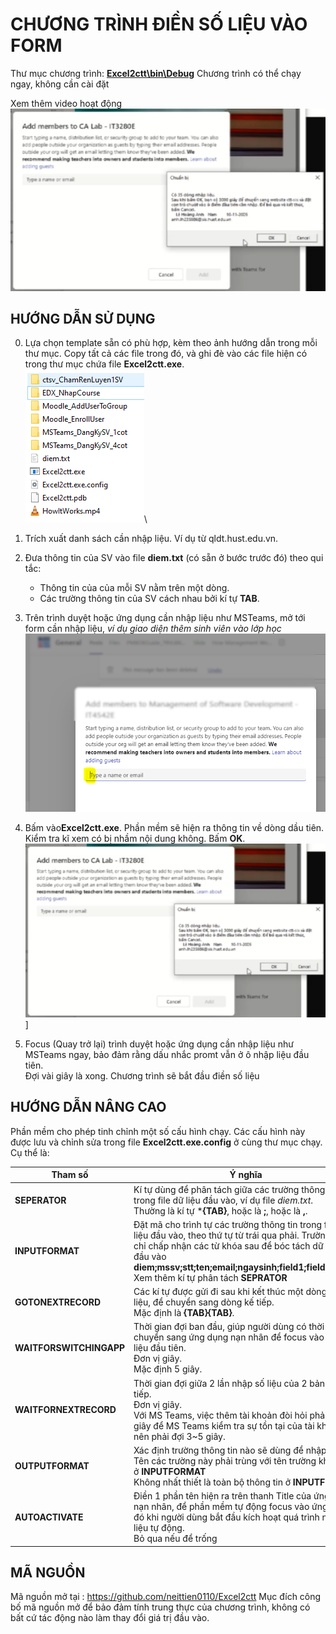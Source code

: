 # CHƯƠNG TRÌNH ĐIỀN SỐ LIỆU VÀO FORM 

Thư mục chương trình: [**Excel2ctt\bin\Debug**](https://github.com/neittien0110/Excel2ctt)
Chương trình có thể chạy ngay, không cần cài đặt

Xem thêm video hoạt động\
[![Xem Video](F.OkayToStart.png)](https://player.vimeo.com/video/1007337512?badge=0&amp;autopause=0&amp;player_id=0&amp;app_id=58479)

## HƯỚNG DẪN SỬ DỤNG

0. Lựa chọn template sẵn có phù hợp, kèm theo ảnh hướng dẫn trong mỗi thư mục. Copy tất cả các file trong đó, và ghi đè vào các file hiện có trong thư mục chứa file **Excel2ctt.exe**.\
   ![alt text](0.ChonTemplatePhuHop.png)\

1. Trích xuất danh sách cần nhập liệu. Ví dụ từ qldt.hust.edu.vn.
2. Đưa thông tin của SV vào file **diem.txt** (có sẵn ở bước trước đó) theo qui tắc:
   - Thông tin của của mỗi SV nằm trên một dòng.
   - Các trường thông tin của SV cách nhau bởi kí tự **TAB**.
3. Trên trình duyệt hoặc ứng dụng cần nhập liệu như MSTeams, mở tới form cần nhập liệu, _ví dụ giao diện thêm sinh viên vào lớp học_ \
   ![4.DatDauNhacPromtVaoTextBoxThemThanhVienTrongMSTeams.png](Excel2ctt/bin/Debug/MSTeams_DangKySV_1cot/4.DatDauNhacPromtVaoTextBoxThemThanhVienTrongMSTeams.png)
4. Bấm vào**Excel2ctt.exe**. Phần mềm sẽ hiện ra thông tin về dòng dầu tiên. Kiểm tra kĩ xem có bị nhầm nội dung không. Bấm **OK**.\
   ![Bấm okay để bắt đầu](F.OkayToStart.png)]
5. Focus (Quay trở lại)  trình duyệt hoặc ứng dụng cần nhập liệu như MSTeams ngay, bảo đảm rằng dấu nhắc promt vẫn ở ô nhập liệu đầu tiên.\
   Đợi vài giây là xong. Chương trình sẽ bắt đầu điền số liệu

## HƯỚNG DẪN NÂNG CAO

Phần mềm cho phép tinh chỉnh một số cấu hình chạy. Các cấu hình này được lưu và chỉnh sửa trong file **Excel2ctt.exe.config** ở cùng thư mục chạy. Cụ thể là:

|Tham số|Ý nghĩa|
|--|--|
|**SEPERATOR**| Kí tự dùng để phân tách giữa các trường thông tin trong file dữ liệu đầu vào, ví dụ file _diem.txt_. <br> Thường là kí tự ***{TAB}**, hoặc là **;**, hoặc là **,**.|
|**INPUTFORMAT**| Đặt mã cho trình tự các trường thông tin trong file dữ liệu đầu vào, theo thứ tự từ trái qua phải. Trường này chỉ chấp nhận các từ khóa sau để bóc tách dữ liệu đầu vào  **diem;mssv;stt;ten;email;ngaysinh;field1;field2;field3** <br> Xem thêm kí tự phân tách **SEPRATOR**|
|**GOTONEXTRECORD**| Các kí tự được gửi đi sau khi kết thúc một dòng nhập liệu, để chuyển sang dòng kế tiếp. <br> Mặc định là **{TAB}{TAB}**.|
|**WAITFORSWITCHINGAPP**| Thời gian đợi ban đầu, giúp người dùng có thời gian để chuyển sang ứng dụng nạn nhân để focus vào ô nhập liệu đầu tiên. <br> Đơn vị giây. <br> Mặc định 5 giây.|
|**WAITFORNEXTRECORD**| Thời gian đợi giữa 2 lần nhập số liệu của 2 bản ghi liên tiếp. <br> Đơn vị giây. <br> Với MS Teams, việc  thêm tài khoản đòi hỏi phải đợi vài giây để MS Teams kiểm tra sự tồn tại của tài khoản đó, nên phải đợi 3~5 giây.|
|**OUTPUTFORMAT**| Xác định trường thông tin nào sẽ dùng để nhập liệu. <br> Tên các trường này phải trùng với tên trường khai báo ở **INPUTFORMAT** <br> Không nhất thiết là toàn bộ thông tin ở **INPUTFORMAT** |
|**AUTOACTIVATE**| Điền 1 phần tên hiện ra trên thanh Title của ứng dụng nạn nhân, để phần mềm tự động focus vào ứng dụng đó khi người dùng bắt đầu kích hoạt quá trình nhập liệu tự động. <br> Bỏ qua nếu để trống |

## MÃ NGUỒN

Mã nguồn mở tại : https://github.com/neittien0110/Excel2ctt
Mục đích công bố mã nguồn mở để bảo đảm tính trung thực của
chương trình, không có bất cứ tác động nào làm thay đổi giá
trị đầu vào.
